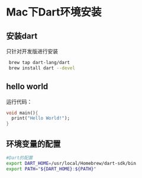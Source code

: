 # Mac下Dart环境安装

## 安装dart

只针对开发版进行安装

```sh
 brew tap dart-lang/dart
 brew install dart --devel
```

## hello world

运行代码：

```dart
void main(){
  print("Hello World!");
}
```

## 环境变量的配置

```sh
#Dart的配置
export DART_HOME=/usr/local/Homebrew/dart-sdk/bin
export PATH="${DART_HOME}:${PATH}"
```

